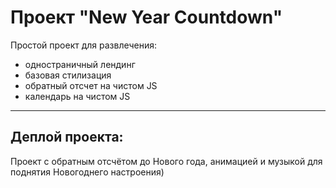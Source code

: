 Проект "New Year Countdown"
==========
Простой проект для развлечения:
* одностраничный лендинг
* базовая стилизация
* обратный отсчет на чистом JS
* календарь на чистом JS
---
Деплой проекта: 
---
Проект с обратным отсчётом до Нового года, анимацией и музыкой для поднятия Новогоднего настроения)